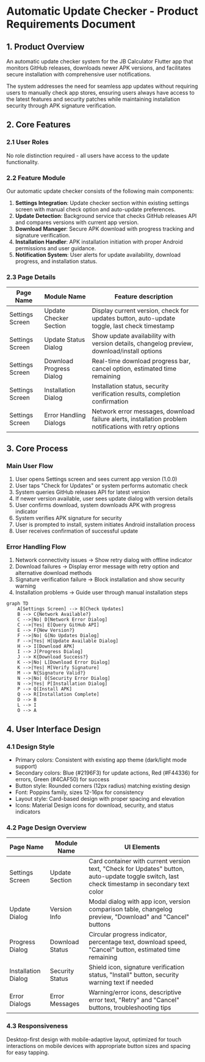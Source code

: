 # Automatic Update Checker - Product Requirements Document

## 1. Product Overview
An automatic update checker system for the JB Calculator Flutter app that monitors GitHub releases, downloads newer APK versions, and facilitates secure installation with comprehensive user notifications.

The system addresses the need for seamless app updates without requiring users to manually check app stores, ensuring users always have access to the latest features and security patches while maintaining installation security through APK signature verification.

## 2. Core Features

### 2.1 User Roles
No role distinction required - all users have access to the update functionality.

### 2.2 Feature Module
Our automatic update checker consists of the following main components:
1. **Settings Integration**: Update checker section within existing settings screen with manual check option and auto-update preferences.
2. **Update Detection**: Background service that checks GitHub releases API and compares versions with current app version.
3. **Download Manager**: Secure APK download with progress tracking and signature verification.
4. **Installation Handler**: APK installation initiation with proper Android permissions and user guidance.
5. **Notification System**: User alerts for update availability, download progress, and installation status.

### 2.3 Page Details

| Page Name | Module Name | Feature description |
|-----------|-------------|---------------------|
| Settings Screen | Update Checker Section | Display current version, check for updates button, auto-update toggle, last check timestamp |
| Settings Screen | Update Status Dialog | Show update availability with version details, changelog preview, download/install options |
| Settings Screen | Download Progress Dialog | Real-time download progress bar, cancel option, estimated time remaining |
| Settings Screen | Installation Dialog | Installation status, security verification results, completion confirmation |
| Settings Screen | Error Handling Dialogs | Network error messages, download failure alerts, installation problem notifications with retry options |

## 3. Core Process

### Main User Flow
1. User opens Settings screen and sees current app version (1.0.0)
2. User taps "Check for Updates" or system performs automatic check
3. System queries GitHub releases API for latest version
4. If newer version available, user sees update dialog with version details
5. User confirms download, system downloads APK with progress indicator
6. System verifies APK signature for security
7. User is prompted to install, system initiates Android installation process
8. User receives confirmation of successful update

### Error Handling Flow
1. Network connectivity issues → Show retry dialog with offline indicator
2. Download failures → Display error message with retry option and alternative download methods
3. Signature verification failure → Block installation and show security warning
4. Installation problems → Guide user through manual installation steps

```mermaid
graph TD
    A[Settings Screen] --> B[Check Updates]
    B --> C{Network Available?}
    C -->|No| D[Network Error Dialog]
    C -->|Yes| E[Query GitHub API]
    E --> F{New Version?}
    F -->|No| G[No Updates Dialog]
    F -->|Yes| H[Update Available Dialog]
    H --> I[Download APK]
    I --> J[Progress Dialog]
    J --> K{Download Success?}
    K -->|No| L[Download Error Dialog]
    K -->|Yes| M[Verify Signature]
    M --> N{Signature Valid?}
    N -->|No| O[Security Error Dialog]
    N -->|Yes| P[Installation Dialog]
    P --> Q[Install APK]
    Q --> R[Installation Complete]
    D --> B
    L --> I
    O --> A
```

## 4. User Interface Design

### 4.1 Design Style
- Primary colors: Consistent with existing app theme (dark/light mode support)
- Secondary colors: Blue (#2196F3) for update actions, Red (#F44336) for errors, Green (#4CAF50) for success
- Button style: Rounded corners (12px radius) matching existing design
- Font: Poppins family, sizes 12-16px for consistency
- Layout style: Card-based design with proper spacing and elevation
- Icons: Material Design icons for download, security, and status indicators

### 4.2 Page Design Overview

| Page Name | Module Name | UI Elements |
|-----------|-------------|-------------|
| Settings Screen | Update Section | Card container with current version text, "Check for Updates" button, auto-update toggle switch, last check timestamp in secondary text color |
| Update Dialog | Version Info | Modal dialog with app icon, version comparison table, changelog preview, "Download" and "Cancel" buttons |
| Progress Dialog | Download Status | Circular progress indicator, percentage text, download speed, "Cancel" button, estimated time remaining |
| Installation Dialog | Security Status | Shield icon, signature verification status, "Install" button, security warning text if needed |
| Error Dialogs | Error Messages | Warning/error icons, descriptive error text, "Retry" and "Cancel" buttons, troubleshooting tips |

### 4.3 Responsiveness
Desktop-first design with mobile-adaptive layout, optimized for touch interactions on mobile devices with appropriate button sizes and spacing for easy tapping.